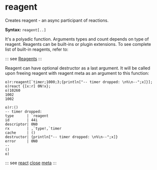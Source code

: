 # reagent

Creates reagent - an async participant of reactions.

**Syntax:** ```reagent[..]```

It's a polyadic function. Arguments types and count depends on type of reagent. Reagents can be built-ins or plugin extensions. To see complete list of built-in reagents, refer to:

::: see
[Reagents](/reference/types/reagent.md)
:::

Reagent can have optional destructor as a last argument. It will be called upon freeing reagent with reagent meta as an argument to this function:

```o
o)r:reagent[`timer;1000;3;{println["-- timer dropped: \n%\n--";x]}];
o)react {[x:r] 0N!x};
o)10260
1002
1002

o)r:()
-- timer dropped:
type      | `reagent
id        | 44i
descriptor| 0N0
rx        | ,`type!,`timer
cache     | ()
destructor| {println["-- timer dropped: \n%\n--";x]}
error     | 0N0
--
()
o)
```

::: see
[react](/verbs/other/react.md)
[close](/verbs/other/close.md)
[meta](/verbs/other/meta.md)
:::

